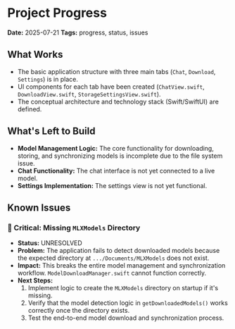 # Project Progress

**Date:** 2025-07-21
**Tags:** progress, status, issues

## What Works

- The basic application structure with three main tabs (`Chat`, `Download`, `Settings`) is in place.
- UI components for each tab have been created (`ChatView.swift`, `DownloadView.swift`, `StorageSettingsView.swift`).
- The conceptual architecture and technology stack (Swift/SwiftUI) are defined.

## What's Left to Build

- **Model Management Logic:** The core functionality for downloading, storing, and synchronizing models is incomplete due to the file system issue.
- **Chat Functionality:** The chat interface is not yet connected to a live model.
- **Settings Implementation:** The settings view is not yet functional.

## Known Issues

### 🔴 Critical: Missing `MLXModels` Directory

- **Status:** UNRESOLVED
- **Problem:** The application fails to detect downloaded models because the expected directory at `.../Documents/MLXModels` does not exist.
- **Impact:** This breaks the entire model management and synchronization workflow. `ModelDownloadManager.swift` cannot function correctly.
- **Next Steps:**
    1. Implement logic to create the `MLXModels` directory on startup if it's missing.
    2. Verify that the model detection logic in `getDownloadedModels()` works correctly once the directory exists.
    3. Test the end-to-end model download and synchronization process.
